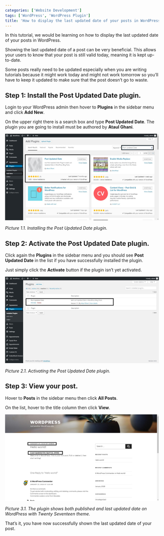 ```yaml
---
categories: ['Website Development']
tags: ['WordPress', 'WordPress Plugin']
title: 'How to display the last updated date of your posts in WordPress'
---
```

In this tutorial, we would be learning on how to display the last updated date of your posts in WordPress.

Showing the last updated date of a post can be very beneficial. This allows your users to know that your post is still valid today, meaning it is kept up-to-date.

Some posts really need to be updated especially when you are writing tutorials because it might work today and might not work tomorrow so you’ll have to keep it updated to make sure that the post doesn’t go to waste.

## Step 1: Install the Post Updated Date plugin.
Login to your WordPress admin then hover to **Plugins** in the sidebar menu and click **Add New**.

On the upper right there is a search box and type **Post Updated Date**. The plugin you are going to install must be authored by **Ataul Ghani**.

![add-plugin](/assets/images/posts/how-to-display-the-last-updated-date-of-your-posts-in-wordpress/add-plugin.jpg)

*Picture 1.1. Installing the Post Updated Date plugin.*

## Step 2: Activate the Post Updated Date plugin.
Click again the **Plugins** in the sidebar menu and you should see **Post Updated Date** in the list if you have successfully installed the plugin.

Just simply click the **Activate** button if the plugin isn’t yet activated.

![activate-plugin](/assets/images/posts/how-to-display-the-last-updated-date-of-your-posts-in-wordpress/activate-plugin.jpg)

*Picture 2.1. Activating the Post Updated Date plugin.*

## Step 3: View your post.
Hover to **Posts** in the sidebar menu then click **All Posts**.

On the list, hover to the title column then click **View**.

![result](/assets/images/posts/how-to-display-the-last-updated-date-of-your-posts-in-wordpress/result.jpg)

*Picture 3.1. The plugin shows both published and last updated date on WordPress with Twenty Seventeen theme.*

That’s it, you have now successfully shown the last updated date of your post.
